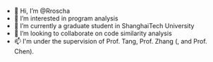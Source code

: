 - 👋 Hi, I’m @Rroscha
- 👀 I’m interested in program analysis
- 🌱 I’m currently a graduate student in ShanghaiTech University
- 💞️ I’m looking to collaborate on code similarity analysis
- 📫 I'm under the supervision of Prof. Tang, Prof. Zhang (, and Prof. Chen).

<!---
Rroscha/Rroscha is a ✨ special ✨ repository because its `README.md` (this file) appears on your GitHub profile.
You can click the Preview link to take a look at your changes.
--->
